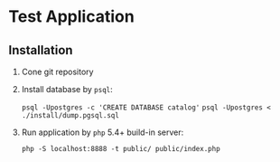 Test Application
=======================

Installation
------------

1. Cone git repository

2. Install database by `psql`:


    `psql -Upostgres -c 'CREATE DATABASE catalog'`
    `psql -Upostgres < ./install/dump.pgsql.sql`

3. Run application by `php` 5.4+ build-in server:


    `php -S localhost:8888 -t public/ public/index.php`
